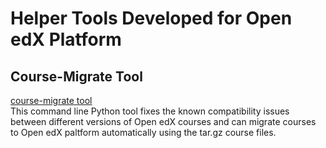 <h1>Helper Tools Developed for Open edX Platform</h1>
<h2>Course-Migrate Tool</h2> 
<a href="course-migrate/">course-migrate tool</a> <br/>
This command line Python tool fixes the known compatibility issues between different versions of Open edX courses and can migrate courses to Open edX paltform automatically using the tar.gz course files.<br/>
